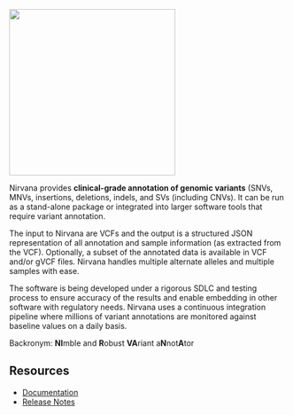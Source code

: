 <img align="left" src="https://github.com/Illumina/Nirvana/wiki/images/NirvanaLogo.png" width="300" />
<br clear=left>

Nirvana provides **clinical-grade annotation of genomic variants** (SNVs, MNVs, insertions, deletions, indels, and SVs (including CNVs). It can be run as a stand-alone package or integrated into larger software tools that require variant annotation.

The input to Nirvana are VCFs and the output is a structured JSON representation of all annotation and sample information (as extracted from the VCF). Optionally, a subset of the annotated data is available in VCF and/or gVCF files. Nirvana handles multiple alternate alleles and multiple samples with ease.

The software is being developed under a rigorous SDLC and testing process to ensure accuracy of the results and enable embedding in other software with regulatory needs. Nirvana uses a continuous integration pipeline where millions of variant annotations are monitored against baseline values on a daily basis.

Backronym: **NI**mble and **R**obust **VA**riant a**N**not**A**tor
<br clear=left>

## Resources

* [Documentation](https://illumina.github.io/NirvanaDocumentation/)
* [Release Notes](https://github.com/Illumina/Nirvana/releases)
